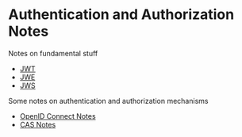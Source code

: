 # Authentication and Authorization Notes

Notes on fundamental stuff

+ [JWT](./jwt.md)
+ [JWE](./jwe.md)
+ [JWS](./jws.md)

Some notes on authentication and authorization mechanisms

+ [OpenID Connect Notes](./openid-connect.md)
+ [CAS Notes](./cas-notes.md)
